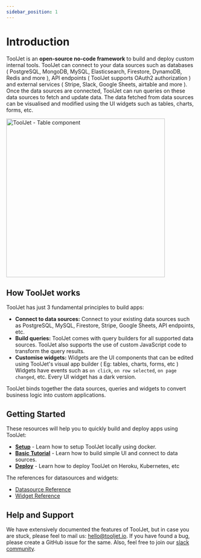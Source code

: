```yaml
---
sidebar_position: 1
---
```


# Introduction

ToolJet is an **open-source no-code framework** to build and deploy custom internal tools. ToolJet can connect to your data sources such as databases ( PostgreSQL, MongoDB, MySQL, Elasticsearch, Firestore, DynamoDB, Redis and more ), API endpoints ( ToolJet supports OAuth2 authorization ) and external services ( Stripe, Slack, Google Sheets, airtable and more ). Once the data sources are connected, ToolJet can run queries on these data sources to fetch and update data. The data fetched from data sources can be visualised and modified using the UI widgets such as tables, charts, forms, etc. 

<img class="screenshot-full" src="/img/tutorial/adding-widget/table.gif" alt="ToolJet - Table component" height="420"/>

## How ToolJet works

ToolJet has just 3 fundamental principles to build apps:

- **Connect to data sources:** Connect to your existing data sources such as PostgreSQL, MySQL, Firestore, Stripe, Google Sheets, API endpoints, etc.
- **Build queries:** ToolJet comes with query builders for all supported data sources. ToolJet also supports the use of custom JavaScript code to transform the query results.
- **Customise widgets:** Widgets are the UI components that can be edited using ToolJet's visual app builder ( Eg: tables, charts, forms, etc ) Widgets have events such as `on click`, `on row selected`, `on page changed`, etc. Every UI widget has a dark version. 

ToolJet binds together the data sources, queries and widgets to convert business logic into custom applications.
## Getting Started

These resources will help you to quickly build and deploy apps using ToolJet:

- **[Setup](/docs/deployment/architecture)** - Learn how to setup ToolJet locally using docker.
- **[Basic Tutorial](/docs/tutorial/creating-app)** - Learn how to build simple UI and connect to data sources.
- **[Deploy](/docs/contributing-guide/setup/docker)** - Learn how to deploy ToolJet on Heroku, Kubernetes, etc 

The references for datasources and widgets:

- [Datasource Reference](/docs/data-sources/redis)
- [Widget Reference](/docs/widgets/table)

## Help and Support
We have extensively documented the features of ToolJet, but in case you are stuck, please feel to mail us: hello@tooljet.io. 
If you have found a bug, please create a GitHub issue for the same. Also, feel free to join our [slack community](https://join.slack.com/t/tooljet/shared_invite/zt-r2neyfcw-KD1COL6t2kgVTlTtAV5rtg).
